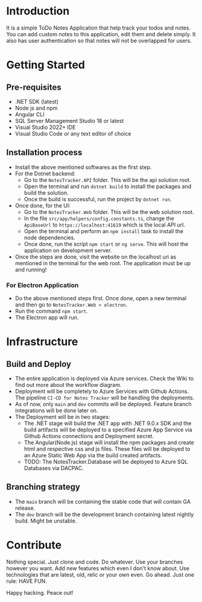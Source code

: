 # Introduction

It is a simple ToDo Notes Application that help track your todos and notes. You can add custom notes to this application, edit them and delete simply. It also has user authentication so that notes will not be overlapped for users.

# Getting Started
## Pre-requisites
- .NET SDK (latest)
- Node js and npm
- Angular CLI
- SQL Server Management Studio 18 or latest
- Visual Studio 2022+ IDE
- Visual Studio Code or any text editor of choice

## Installation process
- Install the above mentioned softwares as the first step.
- For the Dotnet backend:
    - Go to the `NotesTracker.API` folder. This will be the api solution root.
    - Open the terminal and run `dotnet build` to install the packages and build the solution.
    - Once the build is successful, run the project by `dotnet run`.
- Once done, for the UI:
    - Go to the `NotesTracker.Web` folder. This will be the web solution root.
    - In the file `src/app/helpers/config.constants.ts`, change the `ApiBaseUrl` to `https://localhost:41619` which is the local API url.
    - Open the terminal and perform an `npm install` task to install the node dependencies.
    - Once done, run the script `npm start` or `ng serve`. This will host the application on development server.
- Once the steps are done, visit the website on the localhost uri as mentioned in the terminal for the web root. The application must be up and running!

### For Electron Application
- Do the above mentioned steps first. Once done, open a new terminal and then go to `NotesTracker.Web > electron`.
- Run the command `npm start`.
- The Electron app will run.

# Infrastructure
## Build and Deploy
- The entire application is deployed via Azure services. Check the Wiki to find out more about the workflow diagram.
- Deployment will be completely to Azure Services with Github Actions. The pipeline `CI-CD for Notes Tracker` will be handling the deployments.
- As of now, only `main` and `dev` commits will be deployed. Feature branch integrations will be done later on.
- The Deployment will be in two stages:
    - The .NET stage will build the .NET app with .NET 9.0.x SDK and the build artifacts will be deployed to a specified Azure App Service via Github Actions connections and Deployment secret.
    - The Angular(Node.js) stage will install the npm packages and create html and respective css and js files. These files will be deployed to an Azure Static Web App via the build created artifacts.
    - TODO: The NotesTracker.Database will be deployed to Azure SQL Databases via DACPAC. 

## Branching strategy
- The `main` branch will be containing the stable code that will contain GA release.
- The `dev` branch will be the development branch containing latest nightly build. Might be unstable.

# Contribute
Nothing special. Just clone and code. Do whatever. Use your branches however you want. Add new features which even I don't know about. Use technologies that are latest, old, relic or your own even. 
Go ahead. Just one rule: HAVE FUN.

Happy hacking. Peace out!
